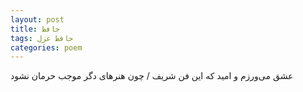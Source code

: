 ```yaml
---
layout: post
title: حافظ
tags: حافظ غزل
categories: poem
---
```


عشق می‌ورزم و امید که این فن شریف / چون هنرهای دگر موجب حرمان نشود